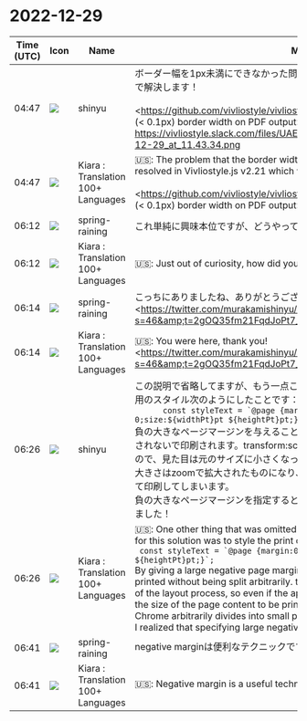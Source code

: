 # 2022-12-29

|Time (UTC)|Icon|Name|Message|
|---|---|---|---|
|04:47|![](https://avatars.slack-edge.com/2018-04-27/354445776386_e258f5ed5ba887b08668_72.jpg)|shinyu|ボーダー幅を1px未満にできなかった問題、近日中リリース予定のVivliostyle.js v2.21で解決します！<br><br>&lt;<https://github.com/vivliostyle/vivliostyle.js/pull/1079%7Cfeat>: Enables very thin (&lt; 0.1px) border width on PDF output&gt;<br>https://vivliostyle.slack.com/files/UAE8V83GA/F04H9L1RV17/screenshot_2022-12-29_at_11.43.34.png|
|04:47|![](https://avatars.slack-edge.com/2021-08-02/2324149410423_2aa7423c4133ecb9f168_72.png)|Kiara : Translation 100+ Languages|🇺🇸: The problem that the border width could not be less than 1px will be resolved in Vivliostyle.js v2.21 which will be released soon!<br><br>&lt;<https://github.com/vivliostyle/vivliostyle.js/pull/1079%7Cfeat>: Enables very thin (&lt; 0.1px) border width on PDF output&gt;|
|06:12|![](https://secure.gravatar.com/avatar/1ac180f0868137292905c311b5fff781.jpg?s=72&d=https%3A%2F%2Fa.slack-edge.com%2Fdf10d%2Fimg%2Favatars%2Fava_0021-72.png)|spring-raining|これ単純に興味本位ですが、どうやって解決しましたか…？|
|06:12|![](https://avatars.slack-edge.com/2021-08-02/2324149410423_2aa7423c4133ecb9f168_72.png)|Kiara : Translation 100+ Languages|🇺🇸: Just out of curiosity, how did you solve this?|
|06:14|![](https://secure.gravatar.com/avatar/1ac180f0868137292905c311b5fff781.jpg?s=72&d=https%3A%2F%2Fa.slack-edge.com%2Fdf10d%2Fimg%2Favatars%2Fava_0021-72.png)|spring-raining|こっちにありましたね、ありがとうございます！ <https://twitter.com/murakamishinyu/status/1608307679721848833?s=46&amp;t=2gOQ35fm21FqdJoPt7_ipA|https://twitter.com/murakamishinyu/status/1608307679721848833?s=46&amp;t=2gOQ35fm21FqdJoPt7_ipA><br><blockquote>Chrome (Chromium)のPDF出力での最小のボーダー幅1pxという制限を解消するために、CSSのzoomプロパティ（非標準だがChromeで使える）でのレイアウト全体の拡大とtransform:scale()での元のサイズへの縮小を使います。これでレイアウトの精度がだいぶ上がります（従来の16倍、1536dpi相当に）。</blockquote>|
|06:14|![](https://avatars.slack-edge.com/2021-08-02/2324149410423_2aa7423c4133ecb9f168_72.png)|Kiara : Translation 100+ Languages|🇺🇸: You were here, thank you! <https://twitter.com/murakamishinyu/status/1608307679721848833?s=46&amp;t=2gOQ35fm21FqdJoPt7_ipA|https://twitter.com/murakamishinyu/status/1608307679721848833?s=46&amp;t=2gOQ35fm21FqdJoPt7_ipA>|
|06:26|![](https://avatars.slack-edge.com/2018-04-27/354445776386_e258f5ed5ba887b08668_72.jpg)|shinyu|この説明で省略してますが、もう一点この解決に必要だったのはChromeでの印刷出力用のスタイル次のようにしたことです：<br>```      const styleText = `@page {margin:0 -32768px -32768px 0;size:${widthPt}pt ${heightPt}pt;}`;```<br>負の大きなページマージンを与えることで、zoomで拡大したページ内容が勝手に分割されないで印刷されます。transform:scale()はレイアウト処理上のサイズは変えないので、見た目は元のサイズに小さくなってもChromeでの印刷対象になるページ内容の大きさはzoomで拡大されたものになり、そのままではChromeが勝手に細かく分割して印刷してしまいます。<br>負の大きなページマージンを指定するとこれを防ぐことができると気がついて、できました！|
|06:26|![](https://avatars.slack-edge.com/2021-08-02/2324149410423_2aa7423c4133ecb9f168_72.png)|Kiara : Translation 100+ Languages|🇺🇸: One other thing that was omitted from this explanation that was necessary for this solution was to style the print output in Chrome as follows:<br>``` const styleText = `@page {margin:0 -32768px -32768px 0;size:${widthPt}pt ${heightPt}pt;}`;```<br>By giving a large negative page margin, the zoomed-in page content will be printed without being split arbitrarily. transform:scale() does not change the size of the layout process, so even if the appearance is reduced to the size of a book, the size of the page content to be printed in Chrome will be enlarged by zoom. Chrome arbitrarily divides into small pieces and prints.<br>I realized that specifying large negative page margins prevented this, and voila!|
|06:41|![](https://secure.gravatar.com/avatar/1ac180f0868137292905c311b5fff781.jpg?s=72&d=https%3A%2F%2Fa.slack-edge.com%2Fdf10d%2Fimg%2Favatars%2Fava_0021-72.png)|spring-raining|negative marginは便利なテクニックですよね、良さそうです :+1: |
|06:41|![](https://avatars.slack-edge.com/2021-08-02/2324149410423_2aa7423c4133ecb9f168_72.png)|Kiara : Translation 100+ Languages|🇺🇸: Negative margin is a useful technique, looks good :+1:|

